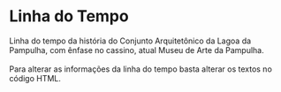 # Linha do Tempo
Linha do tempo da história do Conjunto Arquitetônico da Lagoa da Pampulha, com ênfase no cassino, atual Museu de Arte da Pampulha.
<br><br>
Para alterar as informações da linha do tempo basta alterar os textos no código HTML.

